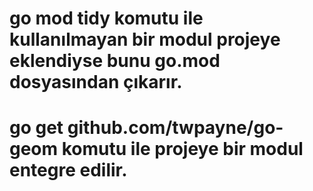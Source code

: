 # go mod tidy komutu ile kullanılmayan bir modul projeye eklendiyse bunu go.mod dosyasından çıkarır.

# go get github.com/twpayne/go-geom komutu ile projeye bir modul entegre edilir.